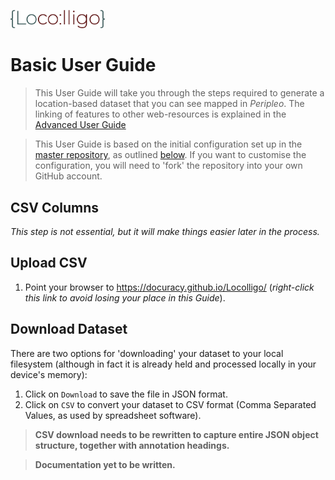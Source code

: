 <p align="left" width="100%">
    <img src="/images/Locolligo.png" style="width: 30%" />
</p>

# Basic User Guide
> This User Guide will take you through the steps required to generate a location-based dataset that you can see mapped in *Peripleo*. The linking of features to other web-resources is explained in the [Advanced User Guide](./User-Guide-Advanced.md)

> This User Guide is based on the initial configuration set up in the [master repository](https://github.com/docuracy/Locolligo), as outlined [below](./User-Guide.md#configuration). If you want to customise the configuration, you will need to 'fork' the repository into your own GitHub account.

## CSV Columns
*This step is not essential, but it will make things easier later in the process.*

## Upload CSV
1. Point your browser to https://docuracy.github.io/Locolligo/ (*right-click this link to avoid losing your place in this Guide*).

## Download Dataset
There are two options for 'downloading' your dataset to your local filesystem (although in fact it is already held and processed locally in your device's memory):
1. Click on `Download` to save the file in JSON format.
2. Click on `CSV` to convert your dataset to CSV format (Comma Separated Values, as used by spreadsheet software).

> **CSV download needs to be rewritten to capture entire JSON object structure, together with annotation headings.**

> **Documentation yet to be written.**

